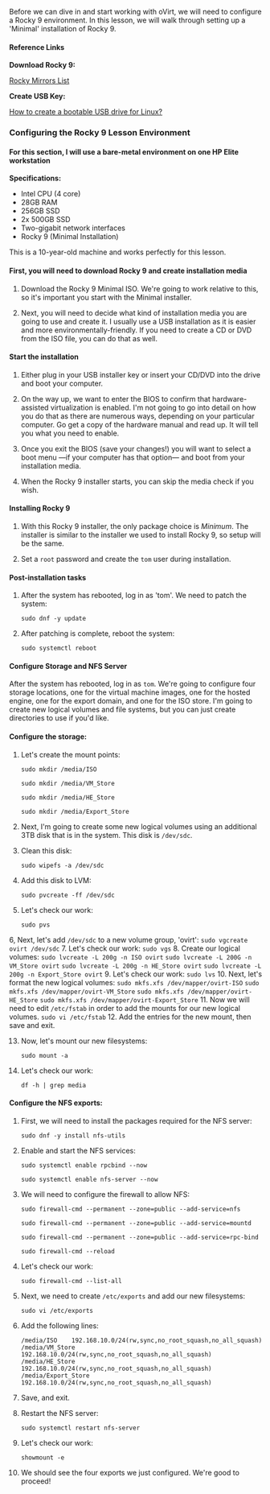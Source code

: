 Before we can dive in and start working with oVirt, we will need to configure a Rocky 9 environment.  In this lesson, we will walk through setting up a 'Minimal' installation of Rocky 9.

#### Reference Links

**Download Rocky 9:**

[Rocky Mirrors List](https://mirror.puzzle.ch/rockylinux/9.3/isos/x86_64/)

**Create USB Key:**

[How to create a bootable USB drive for Linux?](https://www.poweriso.com/tutorials/how-to-make-linux-bootable-usb-drive.htm)  

### Configuring the Rocky 9 Lesson Environment

#### For this section, I will use a bare-metal environment on one HP Elite workstation

**Specifications:**

- Intel CPU (4 core)
- 28GB RAM
- 256GB SSD
- 2x 500GB SSD
- Two-gigabit network interfaces
- Rocky 9 (Minimal Installation)

This is a 10-year-old machine and works perfectly for this lesson.

#### First, you will need to download Rocky 9 and create installation media

1. Download the Rocky 9 Minimal ISO.  We're going to work relative to this, so it's important you start with the Minimal installer.

2. Next, you will need to decide what kind of installation media you are going to use and create it.  I usually use a USB installation as it is easier and more environmentally-friendly.  If you need to create a CD or DVD from the ISO file, you can do that as well.

#### Start the installation

1. Either plug in your USB installer key or insert your CD/DVD into the drive and boot your computer.

2. On the way up, we want to enter the BIOS to confirm that hardware-assisted virtualization is enabled.  I'm not going to go into detail on how you do that as there are numerous ways, depending on your particular computer.  Go get a copy of the hardware manual and read up.  It will tell you what you need to enable.

3. Once you exit the BIOS (save your changes!) you will want to select a boot menu —if your computer has that option— and boot from your installation media.

4. When the Rocky 9 installer starts, you can skip the media check if you wish.

#### Installing Rocky 9

1. With this Rocky 9 installer, the only package choice is *Minimum*.  The installer is similar to the installer we used to install Rocky 9, so setup will be the same.

2. Set a `root` password and create the `tom` user during installation.

#### Post-installation tasks

1. After the system has rebooted, log in as 'tom'.  We need to patch the system:
    ```
    sudo dnf -y update
    ```
2. After patching is complete, reboot the system:
    ```
    sudo systemctl reboot
    ```

#### Configure Storage and NFS Server

After the system has rebooted, log in as `tom`.  We're going to configure four storage locations, one for the virtual machine images, one for the hosted engine, one for the export domain, and one for the ISO store.  I'm going to create new logical volumes and file systems, but you can just create directories to use if you'd like.

#### Configure the storage:

1. Let's create the mount points:
    ```
    sudo mkdir /media/ISO
    ```
    ```
    sudo mkdir /media/VM_Store
    ```
    ```
    sudo mkdir /media/HE_Store
    ```
    ```
    sudo mkdir /media/Export_Store
    ```
2. Next, I'm going to create some new logical volumes using an additional 3TB disk that is in the system.  This disk is `/dev/sdc`.

3. Clean this disk:
    ```
    sudo wipefs -a /dev/sdc
    ```
4. Add this disk to LVM:
    ```
    sudo pvcreate -ff /dev/sdc
    ```
5. Let's check our work:
    ```
    sudo pvs
    ```
6, Next, let's add `/dev/sdc` to a new volume group, 'ovirt':
    ```
    sudo vgcreate ovirt /dev/sdc
    ```
7. Let's check our work:
    ```
    sudo vgs
    ```
8. Create our logical volumes:
    ```
    sudo lvcreate -L 200g -n ISO ovirt
    ```
    ```
    sudo lvcreate -L 200G -n VM_Store ovirt
    ```
    ```
    sudo lvcreate -L 200g -n HE_Store ovirt
    ```
    ```
    sudo lvcreate -L 200g -n Export_Store ovirt
    ```
9. Let's check our work:
    ```
    sudo lvs
    ```
10. Next, let's format the new logical volumes:
    ```
    sudo mkfs.xfs /dev/mapper/ovirt-ISO
    ```
    ```
    sudo mkfs.xfs /dev/mapper/ovirt-VM_Store
    ```
    ```
    sudo mkfs.xfs /dev/mapper/ovirt-HE_Store
    ```
    ```
    sudo mkfs.xfs /dev/mapper/ovirt-Export_Store
    ```
11. Now we will need to edit `/etc/fstab` in order to add the mounts for our new logical volumes.
    ```
    sudo vi /etc/fstab
    ```
12. Add the entries for the new mount, then save and exit.

13. Now, let's mount our new filesystems:
    ```
    sudo mount -a
    ```
14. Let's check our work:
    ```
    df -h | grep media
    ```

#### Configure the NFS exports:

1. First, we will need to install the packages required for the NFS server:
    ```
    sudo dnf -y install nfs-utils
    ```
2. Enable and start the NFS services:
    ```
    sudo systemctl enable rpcbind --now
    ```
    ```
    sudo systemctl enable nfs-server --now
    ```
3. We will need to configure the firewall to allow NFS:
    ```
    sudo firewall-cmd --permanent --zone=public --add-service=nfs
    ```
    ```
    sudo firewall-cmd --permanent --zone=public --add-service=mountd
    ```
    ```
    sudo firewall-cmd --permanent --zone=public --add-service=rpc-bind
    ```
    ```
    sudo firewall-cmd --reload
    ```
4. Let's check our work:
    ```
    sudo firewall-cmd --list-all
    ```
5. Next, we need to create `/etc/exports` and add our new filesystems:
    ```
    sudo vi /etc/exports
    ```
6. Add the following lines:
    ```
    /media/ISO    192.168.10.0/24(rw,sync,no_root_squash,no_all_squash)
    /media/VM_Store    192.168.10.0/24(rw,sync,no_root_squash,no_all_squash)
    /media/HE_Store    192.168.10.0/24(rw,sync,no_root_squash,no_all_squash)
    /media/Export_Store    192.168.10.0/24(rw,sync,no_root_squash,no_all_squash)
    ```
7. Save, and exit.

8. Restart the NFS server:
    ```
    sudo systemctl restart nfs-server
    ```
9. Let's check our work:
    ```
    showmount -e
    ```
10. We should see the four exports we just configured.  We're good to proceed!